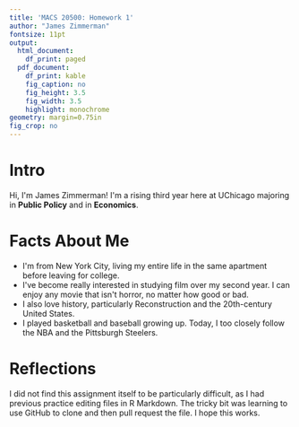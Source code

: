```yaml
---
title: 'MACS 20500: Homework 1'
author: "James Zimmerman"
fontsize: 11pt
output:
  html_document:
    df_print: paged
  pdf_document:
    df_print: kable
    fig_caption: no
    fig_height: 3.5
    fig_width: 3.5
    highlight: monochrome
geometry: margin=0.75in
fig_crop: no
---
```

# Intro  
Hi, I'm James Zimmerman! I'm a rising third year here at UChicago majoring in **Public Policy** and in **Economics**.

# Facts About Me  
  + I'm from New York City, living my entire life in the same apartment before leaving for college.  
  + I've become really interested in studying film over my second year. I can enjoy any movie that isn't horror, no matter how good or bad.  
  + I also love history, particularly Reconstruction and the 20th-century United States.  
  + I played basketball and baseball growing up. Today, I too closely follow the NBA and the Pittsburgh Steelers.  

# Reflections  
I did not find this assignment itself to be particularly difficult, as I had previous practice editing files in R Markdown. The tricky bit was learning to use GitHub to clone and then pull request the file. I hope this works.